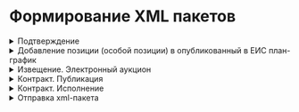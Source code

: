 # Формирование XML пакетов

<details><summary>Подтверждение</summary><br>

**Предусловие:**<br>
Шаблон: **confirmation.xml**<br>
Результат взаимодействия с ЕИС: "Ожидание обработки"<br>

    <id> - 36 символов
    <loadId> - 8 цифр
    <refId> - текст <id> исходящего файла

**Ожидаемый результат:**<br>
Результат взаимодействия с ЕИС: "Успешно"
___
</details>

<details><summary>Добавление позиции (особой позиции) в опубликованный в ЕИС план-график</summary><br>

**Предусловие:**<br>
Шаблон: **tenderPlan2020.xml**<br>
TODO

    <id> - 8 цифр
    <externalId> - текст <externalId> исходящего файла   
    <planNumber> - текст <planNumber> исходящего файла
    <versionNumber> - текст <versionNumber> исходящего файла
    <confirmDate> - текст <createDateTime> исходящего файла
    
    <positions> # если обычная позиция плана-графика
        <commonInfo>
            <positionNumber> - 24 цифр
            <extNumber> - текст <extNumber> исходящего файла
            <IKZ> - текст <IKZ> исходящего файла, !!! если НЕТ: 36 цифр !!!
            <publishYear> - текст <publishYear> исходящего файла
            <IKU> - текст <IKU> исходящего файла,  !!! если НЕТ: 20 цифр !!!
            <purchaseNumber> - текст <purchaseNumber> исходящего файла
        </commonInfo>
    </position>

    <specialPurchasePositions> # если особая позиция плана-графика
        <positionNumber> - 24 цифр
        <extNumber> - текст <extNumber> исходящего файла
        <IKZ> - текст <IKZ> исходящего файла,  !!! если НЕТ: 36 цифр !!!
        <publishYear> - текст <publishYear> исходящего файла
        <IKU> - текст <IKU> исходящего файла,  !!! если НЕТ: 20 цифр !!!
        <purchaseNumber> - текст <purchaseNumber> исходящего файла
    </specialPurchasePosition>

**Ожидаемый результат:**<br>
Статус плана-графика: "Опубликован в ЕИС"<br>
Статус позиции (особой позиции) плана-графика: "Включена в опубликованный в ЕИС план-график"
___
</details>

<details><summary>Извещение. Электронный аукцион</summary>

### 1. Подача ценовых предложений
**Предусловие:**<br>
Шаблон: **epNotificationEF.xml**<br>
TODO

    <id> - 8 цифр
    <externalId> - текст <externalId> исходящего файла
    <ns5:commonInfo>
        <purchaseNumber> - 19 цифр
        <docNumber> - 19 цифр
    </ns5:commonInfo>
    <plannedPublishDate> - текст <plannedPublishDate> исходящего файла
    <publishDTInEIS> - текущая дата в исходном формате
    <purchaseObjectInfo> - текст <purchaseObjectInfo> исходящего файла  
    <docDate> - все теги в шаблоне меняем на текущую дату в исходном формате
    <endDT> - текст <endDT> исходящего файла 
    <summarizingDate> - текст <summarizingDate> исходящего файла 
    <stageInfo>
        <sid> - 7 цифр
        <externalSid> - текст <externalSid> исходящего файла
    </stageInfo>

**Ожидаемый результат:**<br>
Статус извещения: "Подача ценовых предложений"
___

### 2. Работа комиссии (подведение итогов)
**Предусловие:**<br>
Шаблон: **epProtocolEF2020SubmitOffers.xml**<br>
TODO

    <id> - 8 цифр
    <externalId> - текст <externalId> исходящего файла 
    <versionNumber> - текст <versionNumber> исходящего файла 
    <commonInfo>
        <purchaseNumber> - текст <purchaseNumber> пакет epNotificationEF.xml !!!
    </commonInfo>
    <publishDTInETP> - текущая дата в исходном формате
    <procedureDT> - текущая дата в исходном формате
    <signDT> - текущая дата в исходном формате

**Ожидаемый результат:**<br>
Статус извещения: "Работа комиссии (подведение итогов)"
___

### 3. Заключение контракта
**Предусловие:**<br>
Шаблон: **epProtocolEF2020Final.xml**<br>
TODO

    <id> - 8 цифр
    <externalId> - текст <externalId> исходящего файла 
    <versionNumber> - текст <versionNumber> исходящего файла 
    <commonInfo>
        <purchaseNumber> - текст <purchaseNumber> пакет epNotificationEF.xml !!!
    </commonInfo>
    <publishDTInEIS> - текущая дата в исходном формате
    <publishDTInETP> - текущая дата в исходном формате
    <procedureDT> - текущая дата в исходном формате
    <signDT> - текущая дата в исходном формате

    <docDate> - все теги в шаблоне меняем на текущую дату в исходном формате

**Ожидаемый результат:**<br>
Статус контракта: "Заключение контракта"
___

</details>

<details><summary>Контракт. Публикация</summary>

**Предусловие:**<br>
Шаблон: **contract.xml**<br>
TODO

    <id> - 8 цифр
    <externalId> - текст <externalId> исходящего файла 
    <placementDate> - текущая дата в исходном формате
    <publishDate> - текст <publishDate> исходящего файла
    <foundation> - менямем на тег <foundation> исходящего файла 
    <customer> - менямем на тег <customer> исходящего файла 
    <placer> - менямем на тег <placer> исходящего файла 
    <finances> - менямем на тег <finances> исходящего файла 
    <protocolDate> - текст <protocolDate> исходящего файла 
    <documentCode> - 6 цифр
    <signDate> - текст <signDate> исходящего файла 
    <regNum> - текст <regNum> исходящего файла,  !!! если НЕТ: 19 цифр !!!
    <number> - текст <number> исходящего файла 
    <contractSubject> - текст <contractSubject> исходящего файла 
    <priceInfo> - менямем на тег <priceInfo> исходящего файла 
    <executionPeriod> - меняем на тег <executionPeriod> исходящего файла 
    <products> - меняем на тег <products> исходящего файла 
    <docDate> - все теги в шаблоне меняем на текущую дату в исходном формате

**Ожидаемый результат:**<br>
Статус контракта: "Исполнение контракта"
___
</details>

<details><summary>Контракт. Исполнение</summary>

**Предусловие:**<br>
Шаблон: **contract.xml**<br>
TODO

    <ns2:id> - последние 4 цифры текста тега меняем на 4 случайные цифры
    <ns2:regNum> - текст тега меняем на текст тега <regNum> исходящего файла   
    <ns2:publishDate> - текст тега меняем на текущую дату в исходном формате
    <endDate> - текст тега меняем на текст тега <endDate> исходящего файла

    <fulfilledCost> - текст тега меняем на текст тега <fulfilledCost> исходящего файла   
    <docRegNumber> (все теги) - текст тега меняем на текст тега <regNum> исходящего файла   

    <docAcceptance> - меняеем текс теги у всех документов
        <sid> - добавить новый тег с текстом (любое число)
        <code> - текст тега меняем на текст тега <code> исходящего файла   
        <name> - текст тега меняем на текст тега <name> исходящего файла   
        <documentDate> - текст тега меняем на текст тега <documentDate> исходящего файла           
        <documentNum> - текст тега меняем на текст тега <documentNum> исходящего файла   
        <deliveryAcceptDate> - текст тега меняем на текст тега <deliveryAcceptDate> исходящего файла
    </docAcceptance> 

**Ожидаемый результат:**<br>
Статус контракта: "Исполнение контракта"
___
</details>

<details><summary>Отправка xml-пакета</summary>

    1. Авторизоваться на тестовом стенде по логину "Semenova1"
    2. В панели пользователя выбрать: Администрирование -> Контент -> Загрузка файлов во входящие
    3. Нажать кнопку "Выбрать и загрузить файл" и выбрать входящий файл

</details>
